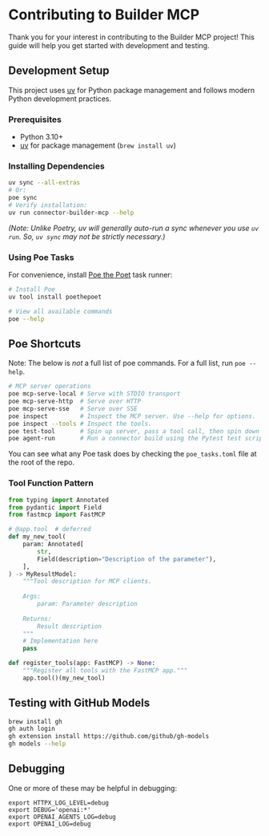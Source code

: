 # Contributing to Builder MCP

Thank you for your interest in contributing to the Builder MCP project! This guide will help you get started with development and testing.

## Development Setup

This project uses [uv](https://docs.astral.sh/uv/) for Python package management and follows modern Python development practices.

### Prerequisites

- Python 3.10+
- [uv](https://docs.astral.sh/uv/) for package management (`brew install uv`)

### Installing Dependencies

```bash
uv sync --all-extras
# Or:
poe sync
# Verify installation:
uv run connector-builder-mcp --help
```

_(Note: Unlike Poetry, uv will generally auto-run a sync whenever you use `uv run`. So, `uv sync`
may not be strictly necessary.)_

### Using Poe Tasks

For convenience, install [Poe the Poet](https://poethepoet.natn.io/) task runner:

```bash
# Install Poe
uv tool install poethepoet

# View all available commands
poe --help
```

## Poe Shortcuts

Note: The below is _not_ a full list of poe commands. For a full list, run `poe --help`.

```bash
# MCP server operations
poe mcp-serve-local # Serve with STDIO transport
poe mcp-serve-http  # Serve over HTTP
poe mcp-serve-sse   # Serve over SSE
poe inspect         # Inspect the MCP server. Use --help for options.
poe inspect --tools # Inspect the tools.
poe test-tool       # Spin up server, pass a tool call, then spin down the server.
poe agent-run       # Run a connector build using the Pytest test script.
```

You can see what any Poe task does by checking the `poe_tasks.toml` file at the root of the repo.

### Tool Function Pattern

```python
from typing import Annotated
from pydantic import Field
from fastmcp import FastMCP

# @app.tool  # deferred
def my_new_tool(
    param: Annotated[
        str,
        Field(description="Description of the parameter"),
    ],
) -> MyResultModel:
    """Tool description for MCP clients.
    
    Args:
        param: Parameter description
        
    Returns:
        Result description
    """
    # Implementation here
    pass

def register_tools(app: FastMCP) -> None:
    """Register all tools with the FastMCP app."""
    app.tool()(my_new_tool)
```

## Testing with GitHub Models

```bash
brew install gh
gh auth login
gh extension install https://github.com/github/gh-models
gh models --help
```

## Debugging

One or more of these may be helpful in debugging:

```terminal
export HTTPX_LOG_LEVEL=debug
export DEBUG='openai:*'
export OPENAI_AGENTS_LOG=debug
export OPENAI_LOG=debug
```
